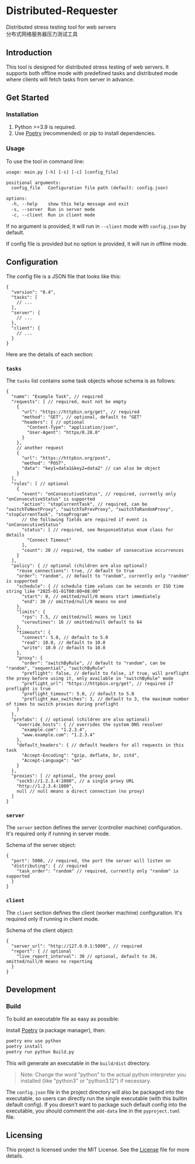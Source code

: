 Distributed-Requester
==========
Distributed stress testing tool for web servers  
分布式网络服务器压力测试工具

## Introduction

This tool is designed for distributed stress testing of web servers. It supports both offline mode with predefined tasks and distributed mode where clients will fetch tasks from server in advance.

## Get Started

### Installation

1. Python >=3.9 is required.
2. Use [Poetry](https://python-poetry.org) (recommended) or pip to install dependencies.

### Usage

To use the tool in command line:

```txt
usage: main.py [-h] [-s] [-c] [config_file]

positional arguments:
  config_file   Configuration file path (default: config.json)

options:
  -h, --help    show this help message and exit
  -s, --server  Run in server mode
  -c, --client  Run in client mode
```

If no argument is provided, it will run in `--client` mode with `config.json` by default.

If config file is provided but no option is provided, it will run in offline mode.

## Configuration

The config file is a JSON file that looks like this:

```jsonc
{
  "version": "0.4",
  "tasks": [
    // ...
  ],
  "server": {
    // ...
  },
  "client": {
    // ...
  }
}
```

Here are the details of each section:

### `tasks`

The `tasks` list contains some task objects whose schema is as follows:

```jsonc
{
  "name": "Example Task", // required
  "requests": [ // required, must not be empty
    {
      "url": "https://httpbin.org/get", // required
      "method": "GET", // optional, default to "GET"
      "headers": { // optional
        "Content-Type": "application/json",
        "User-Agent": "httpx/0.28.0"
      }
    },
    // another request
    {
      "url": "https://httpbin.org/post",
      "method": "POST",
      "data": "key1=data1&key2=data2" // can also be object
    }
  ],
  "rules": [ // optional
    {
      "event": "onConsecutiveStatus", // required, currently only "onConsecutiveStatus" is supported
      "action": "stopCurrentTask", // required, can be "switchToNextProxy", "switchToPrevProxy", "switchToRandomProxy", "stopCurrentTask", "stopProgram"
      // the following fields are required if event is "onConsecutiveStatus"
      "status": [ // required, see ResponseStatus enum class for details
        "Connect Timeout"
      ], 
      "count": 20 // required, the number of consecutive occurrences
    }
  ],
  "policy": { // optional (children are also optional)
    "reuse_connections": true, // default to true
    "order": "random", // default to "random", currently only "random" is supported
    "schedule": { // schedule time values can be seconds or ISO time string like "2025-01-01T00:00+08:00"
      "start": 0, // omitted/null/0 means start immediately
      "end": 30 // omitted/null/0 means no end
    },
    "limits": {
      "rps": 7.5, // omitted/null means no limit
      "coroutines": 16 // omitted/null default to 64
    },
    "timeouts": {
      "connect": 5.0, // default to 5.0
      "read": 10.0, // default to 10.0
      "write": 10.0 // default to 10.0
    },
    "proxy": {
      "order": "switchByRule", // default to "random", can be "random", "sequential", "switchByRule"
      "preflight": false, // default to false, if true, will preflight the proxy before using it, only available in "switchByRule" mode
      "preflight_url": "https://httpbin.org/get", // required if preflight is true
      "preflight_timeout": 5.0, // default to 5.0
      "preflight_max_switches": 3, // default to 3, the maximum number of times to switch proxies during preflight
    }
  },
  "prefabs": { // optional (children are also optional)
    "override_hosts": { // overrides the system DNS resolver
      "example.com": "1.2.3.4",
      "www.example.com": "1.2.3.4"
    },
    "default_headers": { // default headers for all requests in this task
      "Accept-Encoding": "gzip, deflate, br, zstd",
      "Accept-Language": "en"
    }
  },
  "proxies": [ // optional, the proxy pool
    "sock5://1.2.3.4:1080", // a single proxy URL
    "http://1.2.3.4:1080",
    null // null means a direct connection (no proxy)
  ]
}
```

### `server`

The `server` section defines the server (controller machine) configuration. It's required only if running in server mode.

Schema of the server object:

```jsonc
{
  "port": 5000, // required, the port the server will listen on
  "distributing": { // required
    "task_order": "random" // required, currently only "random" is supported
  }
}
```

### `client`

The `client` section defines the client (worker machine) configuration. It's required only if running in client mode.

Schema of the client object:

```jsonc
{
  "server_url": "http://127.0.0.1:5000", // required
  "report": { // optional
    "live_report_interval": 30 // optional, default to 30, omitted/null/0 means no reporting
  }
}
```

## Development

### Build

To build an executable file as easy as possible:

Install [Poetry](https://python-poetry.org) (a package manager), then:

```bash
poetry env use python
poetry install
poetry run python Build.py
```

This will generate an executable in the `build/dist` directory.

> Note: Change the word "python" to the actual python interpreter you installed (like "python3" or "python3.12") if necessary.

The `config.json` file in the project directory will also be packaged into the executable, so users can directly run the single executable (with this builtin default config).
If you doesn't want to package such default config into the executable, you should comment the `add-data` line in the `pyproject.toml` file.

## Licensing

This project is licensed under the MIT License. See the [License](https://github.com/isHarryh/Distributed-Requester/blob/main/LICENSE) file for more details.

